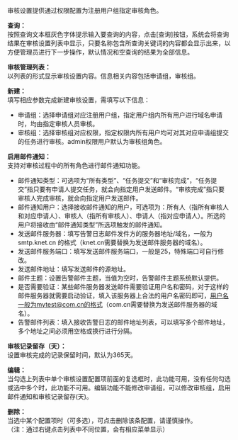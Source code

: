 审核设置提供通过权限配置为注册用户组指定审核角色。

**查询：**  
按照查询文本框灰色字体提示输入要查询的内容，点击[查询]按钮，系统会将查询结果在审核设置列表中显示，只要名称包含所查询关键词的内容都会显示出来，以方便管理员进行下一步操作，默认情况和空查询的结果为全部信息。

**审核管理列表：**  
以列表的形式显示审核设置内容。信息相关内容包括申请组，审核组。

**新建：**  
填写相应参数完成新建审核设置，需填写以下信息：  
- 申请组：选择申请组对应注册用户组，指定用户组内所有用户进行域名申请时，均由指定审核人员审核。  
- 审核组：选择审核组对应权限，指定权限内所有用户均可对其对应申请组提交的任务进行审核。admin权限用户默认为审核组角色。

**启用邮件通知：**  
支持对审核过程中的所有角色进行邮件通知功能。  
- 邮件通知类型：可选项为“所有类型”、“任务提交”和“审核完成”，“任务提交”指只要有申请人提交任务，就会向指定用户发送邮件。“审核完成”指只要审核人完成审核，就会向指定用户发送邮件。  
- 邮件通知用户：选择接收邮件通知的用户，可选项为：所有人（指所有审核人和对应申请人）、审核人（指所有审核人）、申请人（指对应申请人）。所选的用户将接收由“邮件通知类型”所选项触发的邮件通知。  
- 发送邮件服务器：填写告警日志邮件发件方的服务器地址/域名，一般为smtp.knet.cn 的格式（knet.cn需要替换为发送邮件服务器的域名）。  
- 发送邮件服务端口：填写发送邮件服务端口，一般是25，特殊端口可自行修改。  
- 发送邮件地址：填写发送邮件的源地址。  
- 邮件主题：设置告警邮件主题，当值为空时，告警邮件主题系统默认提供。  
- 是否需要验证：某些邮件服务器发送邮件需要验证用户名和密码，对于这样的邮件服务器就需要启动验证，填入该服务器上合法的用户名密码即可，用户名一般为mytest@com.cn的格式（com.cn需要替换为发送邮件服务器的域名）。  
- 告警邮件列表：填入接收告警日志的邮件地址列表，可以填写多个邮件地址，多个地址之间必须用空格或换行进行分隔。

**审核记录留存（天）：**  
设置审核完成的记录保留时间，默认为365天。

**编辑：**  
当勾选上列表中单个审核设置配置项前面的复选框时，此功能可用，没有任何勾选或选中多个时，此功能不可用。编辑功能不能修改申请组，可以修改审核组，启用邮件通知和审核记录留存(天)。

**删除：**  
当选中某个配置项时（可多选），可点击删除该条配置，请谨慎操作。  
（注：通过右键点击列表中不同位置，会有相应菜单显示）
